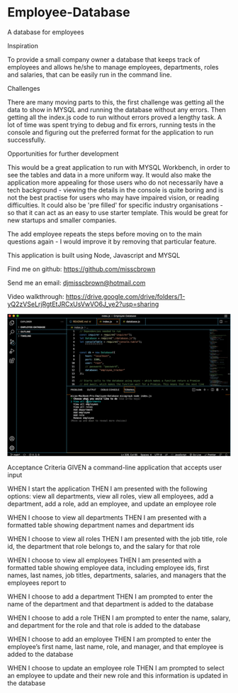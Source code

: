 # Employee-Database
A database for employees

Inspiration

To provide a small company owner a database that keeps track of employees and allows he/she to manage employees, departments, roles and salaries, that can be easily run in the command line. 

Challenges

There are many moving parts to this, the first challenge was getting all the data to show in MYSQL and running the database without any errors. Then getting all the index.js code to run without errors proved a lengthy task. A lot of time was spent trying to debug and fix errors, running tests in the console and figuring out the preferred format for the application to run successfully. 

Opportunities for further development

This would be a great application to run with MYSQL Workbench, in order to see the tables and data in a more uniform way. It would also make the application more appealing for those users who do not necessarily have a tech background - viewing the details in the console is quite boring and is not the best practise for users who may have impaired vision, or reading difficulties. It could also be 'pre filled' for specific industry organisations - so that it can act as an easy to use starter template. This would be great for new startups and smaller companies.

The add employee repeats the steps before moving on to the main questions again - I would improve it by removing that particular feature.

This application is built using Node, Javascript and MYSQL

Find me on github: https://github.com/misscbrown

Send me an email: djmisscbrown@hotmail.com

Video walkthrough: https://drive.google.com/drive/folders/1-yQ2zVSeLrjRgtEtJRCxUsVwVO6J_ye2?usp=sharing

![gif](./Images/empdatabase.gif)

Acceptance Criteria
GIVEN a command-line application that accepts user input

WHEN I start the application
THEN I am presented with the following options: view all departments, view all roles, view all employees, add a department, add a role, add an employee, and update an employee role

WHEN I choose to view all departments
THEN I am presented with a formatted table showing department names and department ids

WHEN I choose to view all roles
THEN I am presented with the job title, role id, the department that role belongs to, and the salary for that role

WHEN I choose to view all employees
THEN I am presented with a formatted table showing employee data, including employee ids, first names, last names, job titles, departments, salaries, and managers that the employees report to

WHEN I choose to add a department
THEN I am prompted to enter the name of the department and that department is added to the database

WHEN I choose to add a role
THEN I am prompted to enter the name, salary, and department for the role and that role is added to the database

WHEN I choose to add an employee
THEN I am prompted to enter the employee’s first name, last name, role, and manager, and that employee is added to the database

WHEN I choose to update an employee role
THEN I am prompted to select an employee to update and their new role and this information is updated in the database 

